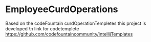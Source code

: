 # EmployeeCurdOperations
Based on the codeFountain curdOperationTempletes this project is developed \n
link for codetemplete <a>https://github.com/codefountaincommunity/intellijTemplates</a>
